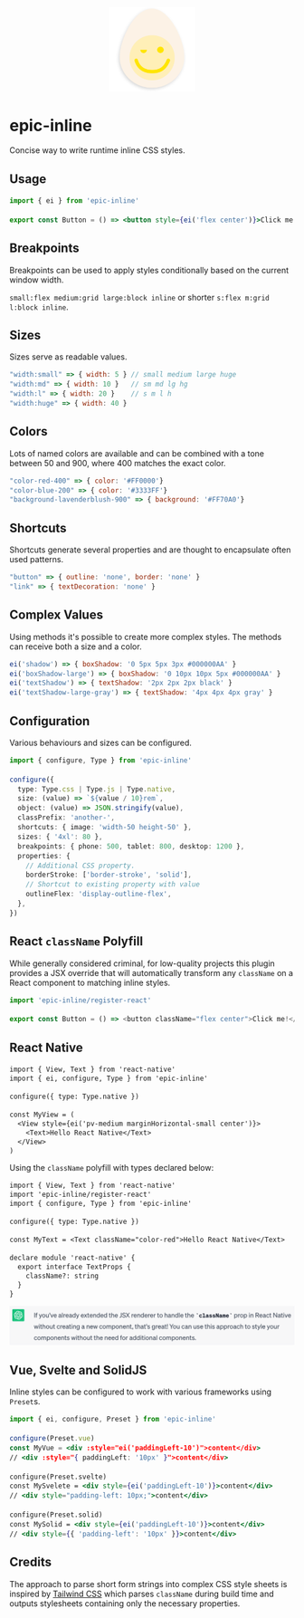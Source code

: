 <p align="center">
  <img src="https://github.com/tobua/epic-inline/raw/main/logo.png" alt="epic-inline" width="30%">
</p>

# epic-inline

Concise way to write runtime inline CSS styles.

## Usage

```jsx
import { ei } from 'epic-inline'

export const Button = () => <button style={ei('flex center')}>Click me!</button>
```

## Breakpoints

Breakpoints can be used to apply styles conditionally based on the current window width.

`small:flex medium:grid large:block inline` or shorter `s:flex m:grid l:block inline`.

## Sizes

Sizes serve as readable values.

```js
"width:small" => { width: 5 } // small medium large huge
"width:md" => { width: 10 }   // sm md lg hg
"width:l" => { width: 20 }    // s m l h
"width:huge" => { width: 40 }
```

## Colors

Lots of named colors are available and can be combined with a tone between 50 and 900, where 400 matches the exact color.

```js
"color-red-400" => { color: '#FF0000'}
"color-blue-200" => { color: '#3333FF'}
"background-lavenderblush-900" => { background: '#FF70A0'}
```

## Shortcuts

Shortcuts generate several properties and are thought to encapsulate often used patterns.

```js
"button" => { outline: 'none', border: 'none' }
"link" => { textDecoration: 'none' }
```

## Complex Values

Using methods it's possible to create more complex styles. The methods can receive both a size and a color.

```js
ei('shadow') => { boxShadow: '0 5px 5px 3px #000000AA' }
ei('boxShadow-large') => { boxShadow: '0 10px 10px 5px #000000AA' }
ei('textShadow') => { textShadow: '2px 2px 2px black' }
ei('textShadow-large-gray') => { textShadow: '4px 4px 4px gray' }
```

## Configuration

Various behaviours and sizes can be configured.

```ts
import { configure, Type } from 'epic-inline'

configure({
  type: Type.css | Type.js | Type.native,
  size: (value) => `${value / 10}rem`,
  object: (value) => JSON.stringify(value),
  classPrefix: 'another-',
  shortcuts: { image: 'width-50 height-50' },
  sizes: { '4xl': 80 },
  breakpoints: { phone: 500, tablet: 800, desktop: 1200 },
  properties: {
    // Additional CSS property.
    borderStroke: ['border-stroke', 'solid'],
    // Shortcut to existing property with value
    outlineFlex: 'display-outline-flex',
  },
})
```

## React `className` Polyfill

While generally considered criminal, for low-quality projects this plugin provides a JSX override that will automatically transform any `className` on a React component to matching inline styles.

```js
import 'epic-inline/register-react'

export const Button = () => <button className="flex center">Click me!</button>
```

## React Native

```tsx
import { View, Text } from 'react-native'
import { ei, configure, Type } from 'epic-inline'

configure({ type: Type.native })

const MyView = (
  <View style={ei('pv-medium marginHorizontal-small center')}>
    <Text>Hello React Native</Text>
  </View>
)
```

Using the `className` polyfill with types declared below:

```tsx
import { View, Text } from 'react-native'
import 'epic-inline/register-react'
import { configure, Type } from 'epic-inline'

configure({ type: Type.native })

const MyText = <Text className="color-red">Hello React Native</Text>

declare module 'react-native' {
  export interface TextProps {
    className?: string
  }
}
```

<p align="center">
  <img src="https://github.com/tobua/epic-inline/raw/main/chatgpt.png" alt="That's great!">
</p>

## Vue, Svelte and SolidJS

Inline styles can be configured to work with various frameworks using `Preset`s.

```jsx
import { ei, configure, Preset } from 'epic-inline'

configure(Preset.vue)
const MyVue = <div :style="ei('paddingLeft-10')">content</div>
// <div :style="{ paddingLeft: '10px' }">content</div>

configure(Preset.svelte)
const MySvelete = <div style={ei('paddingLeft-10')}>content</div>
// <div style="padding-left: 10px;">content</div>

configure(Preset.solid)
const MySolid = <div style={ei('paddingLeft-10')}>content</div>
// <div style={{ 'padding-left': '10px' }}>content</div>
```

## Credits

The approach to parse short form strings into complex CSS style sheets is inspired by [Tailwind CSS](https://github.com/tailwindlabs/tailwindcss) which parses `className` during build time and outputs stylesheets containing only the necessary properties.
